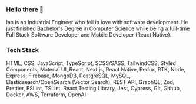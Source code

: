 ### Hello there 👋

Ian is an Industrial Engineer who fell in love with software development. He just finished Bachelor's Degree in Computer Science while being a full-time Full Stack Software Developer and Mobile Developer (React Native).

### Tech Stack

HTML, CSS, JavaScript, TypeScript, SCSS/SASS, TailwindCSS, Styled Components, Material UI, React, Next.js, React Native, Redux, RTK, Node, Express, Firebase, MongoDB, PostgreSQL, MySQL, Elasticsearch/OpenSearch (Vector Search), REST API, GraphQL, Zod, Prettier, ESLint, TSLint, React Testing Library, Jest, Cypress, Git, Github, Docker, AWS, Terraform, OpenAI
